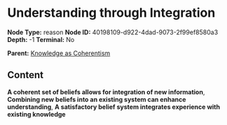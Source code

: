 # Understanding through Integration

**Node Type:** reason
**Node ID:** 40198109-d922-4dad-9073-2f99ef8580a3
**Depth:** -1
**Terminal:** No

**Parent:** [Knowledge as Coherentism](knowledge-as-coherentism-thesis-5a48aa0c-936b-49c0-9651-67bacb70ec32.md)

## Content

**A coherent set of beliefs allows for integration of new information**, **Combining new beliefs into an existing system can enhance understanding**, **A satisfactory belief system integrates experience with existing knowledge**
